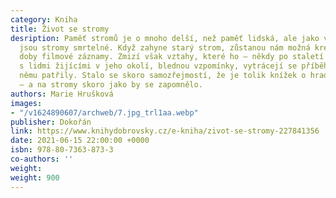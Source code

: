 ```yaml
---
category: Kniha
title: Život se stromy
desription: Paměť stromů je o mnoho delší, než paměť lidská, ale jako vše, co žije,
  jsou stromy smrtelné. Když zahyne starý strom, zůstanou nám možná kresby, z novější
  doby filmové záznamy. Zmizí však vztahy, které ho – někdy po staletí – spojovaly
  s lidmi žijícími v jeho okolí, blednou vzpomínky, vytrácejí se příběhy, které k
  němu patřily. Stalo se skoro samozřejmostí, že je tolik knížek o hradech a zámcích
  – a na stromy skoro jako by se zapomnělo.
authors: Marie Hrušková
images:
- "/v1624890607/archweb/7.jpg_trl1aa.webp"
publisher: Dokořán
link: https://www.knihydobrovsky.cz/e-kniha/zivot-se-stromy-227841356
date: 2021-06-15 22:00:00 +0000
isbn: 978-80-7363-873-3
co-authors: ''
weight: 
weight: 900
---
```


